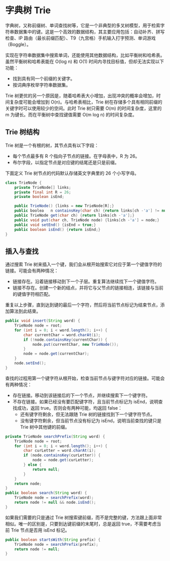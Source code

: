 # 字典树 Trie

字典树，又称前缀树、单词查找树等，它是一个非典型的多叉树模型，用于检索字符串数据集中的键。这是一个高效的数据结构，其主要应用包括：自动补齐、拼写检查、IP 路由（最长前缀匹配）、T9（九宫格）手机输入打字预测、单词游戏（Boggle）。

实现在字符串数据集中搜索单词，还能使用其他数据结构，比如平衡树和哈希表。虽然平衡树和哈希表能在 O(log n) 和 O(1) 时间内寻找目标值，但却无法实现以下功能：

* 找到具有同一个前缀的关键字。
* 按词典序枚举字符串数据集。

Trie 树更优的另一个原因是，随着哈希表大小增加，出现冲突的概率会增加，时间复杂度可能会增加到 O(n)。与哈希表相比，Trie 树在存储多个具有相同前缀的关键字时可以使用较少的空间。此时 Trie 树只需要 O(m) 的时间复杂度，这里的 m 为键长。而在平衡树中查找键值需要 O(m log n) 的时间复杂度。



## Trie 树结构

Trie 树是一个有根的树，其节点具有以下字段：

* 每个节点最多有 R 个指向子节点的链接。在字母表中，R 为 26。
* 布尔字段，以指定节点是对应键的结尾还是只是前缀。

下面定义 Trie 树节点的代码默认存储英文字典里的 26 个小写字母。

```java
class TrieNode {
    private TrieNode[] links;
    private final int R = 26;
    private boolean isEnd;

    public TrieNode() {links = new TrieNode[R];}
    public boolea	n containsKey(char ch) {return links[ch -'a'] != null;}
    public TrieNode get(char ch) {return links[ch -'a'];}
    public void put(char ch, TrieNode node) {links[ch -'a'] = node;}
    public void setEnd() {isEnd = true;}
    public boolean isEnd() {return isEnd;}
}
```



## 插入与查找

通过搜索 Trie 树来插入一个键，我们会从根开始搜索它对应于第一个键值字符的链接。可能会有两种情况：

* 链接存在。沿着链接移动到下一个子层。重复算法继续找下一个键值字符。
* 链接不存在。创建一个新的结点，并将它与父节点的链接相连，该链接与当前的键值字符相匹配。

重复以上步骤，直到达到键的最后一个字符，然后将当前节点标记为结束节点，添加算法到此结束。

```java
public void insert(String word) {
    TrieNode node = root;
    for (int i = 0; i < word.length(); i++) {
        char currentChar = word.charAt(i);
        if (!node.containsKey(currentChar)) {
            node.put(currentChar, new TrieNode());
        }
        node = node.get(currentChar);
    }
    node.setEnd();
}
```



查找的过程用第一个键字符从根开始，检查当前节点与键字符对应的链接。可能会有两种情况：

* 存在链接。移动到该链接后的下一个节点，并继续搜索下一个键字符。
* 不存在链接。如果已经没有要匹配键字符，且当前节点标记为 isEnd，说明查找成功，返回 true。否则会有两种可能，均返回 false：
    * 还有键字符剩余，但无法跟随 Trie 树的链接找到下一个键字符节点。
    * 没有键字符剩余，但当前节点没有标记为 isEnd，说明当前查找的键只是 Trie 树中其他键的前缀。

```java
private TrieNode searchPrefix(String word) {
    TrieNode node = root;
    for (int i = 0; i < word.length(); i++) {
        char curLetter = word.charAt(i);
        if (node.containsKey(curLetter)) {
            node = node.get(curLetter);
        } else {
            return null;
        }
    }
    return node;
}
public boolean search(String word) {
    TrieNode node = searchPrefix(word);
    return node != null && node.isEnd();
}
```



如果我们需要的只是通过 Trie 树搜索键前缀，而不是完整的键，方法跟上面非常相似。唯一的区别是，只要到达键前缀的末尾时，总是返回 true，不需要考虑当前 Trie 节点是否用 isEnd 标记。

```java
public boolean startsWith(String prefix) {
    TrieNode node = searchPrefix(prefix);
    return node != null;
}
```

